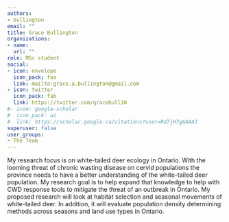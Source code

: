 ```yaml
---
authors:
- bullington
email: ""
title: Grace Bullington
organizations:
- name: 
  url: ""
role: MSc student
social:
- icon: envelope
  icon_pack: fas
  link: mailto:grace.a.bullington@gmail.com
- icon: twitter
  icon_pack: fab
  link: https://twitter.com/gracebull10
#- icon: google-scholar
#  icon_pack: ai
#  link: https://scholar.google.ca/citations?user=Rd7jH7gAAAAJ
superuser: false
user_groups:
- The Team
---
```

My research focus is on white-tailed deer ecology in Ontario. With the looming threat of chronic wasting disease on cervid populations the province needs to have a better understanding of the white-tailed deer population. My research goal is to help expand that knowledge to help with CWD response tools to mitigate the threat of an outbreak in Ontario. My proposed research will look at habitat selection and seasonal movements of white-tailed deer. In addition, it will evaluate population density determining methods across seasons and land use types in Ontario.